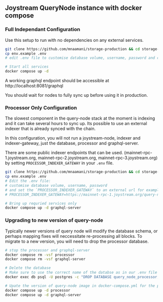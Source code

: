## Joystream QueryNode instance with docker compose

### Full Independant Configuration
Use this setup to run with no dependencies on any external services.

```sh
git clone https://github.com/mnaamani/storage-production && cd storage-production/
cp env.example .env
# edit .env file to customise database volume, username, password and chain database paths.

# Start all services
docker compose up -d
```

A working graphql endpoint should be accessible at http://localhost:8081/graphql

You should wait for nodes to fully sync up before using it in production.

### Processor Only Configuration
The slowest component in the query-node stack at the moment is indexing and it can take several hours to sync up. Its possible to use an external indexer that is already synced with the chain.

In this configuration, you will not run a joystream-node, indexer and indexer-gateway, just the database, processor and graphql-server.

There are some public indexer endpoints that can be used. (mainnet-rpc-1.joystream.org, mainnet-rpc-2.joystream.org, mainnet-rpc-3.joystream.org) by setting `PROCESSOR_INDEXER_GATEWAY` in your `.env` file.

```sh
git clone https://github.com/mnaamani/storage-production && cd storage-production/
cp env.example .env
# Edit the .env file:
# customise database volume, username, password
# and set the `PROCESSOR_INDEXER_GATEWAY` to an external url for example:
# PROCESSOR_INDEXER_GATEWAY=https://mainnet-rpc-1.joystream.org/query-node/indexer/graphql

# Bring up requried services only
docker compose up -d graphql-server
```

### Upgrading to new version of query-node
Typically newer versions of query node will modify the database schema, or perhaps mapping fixes will neccessitate re-processing all blocks. To migrate to a new version, you will need to drop the processor database.

```sh
# stop the processor and graphql-server
docker compose rm -vsf processor
docker compose rm -vsf graphql-server

# Delete the database
# Make sure to use the correct name of the databse as in our .env file PROCESSOR_DB_NAME
docker exec db psql -U postgres -c "DROP DATABASE query_node_processor;"

# Upate the version of query-node image in docker-compose.yml for the processor and query-node sevices. Then bring the services back up.
docker compose up -d processor
docker compose up -d graphql-server
```